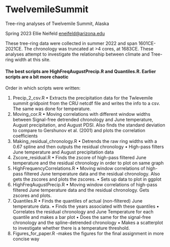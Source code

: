 # TwelvemileSummit
Tree-ring analyses of Twelvemile Summit, Alaska

Spring 2023
Ellie Neifeld
eneifeld@arizona.edu

These tree-ring data were collected in summer 2022 and span 1601CE-2021CE. The chronology was truncated at >4 cores, at 1683CE.
These analyses attempt to investigate the relationship between climate and Tree-ring width at this site.

#### The best scripts are HighFreqAugustPrecip.R and Quantiles.R. Earlier scripts are a bit more chaotic

Order in which scripts were written:
1.	Precip_2_csv.R
  •	 Extracts the precipitation data for the Twlevemile summit gridpoint from the CRU netcdf file and writes the info to a csv. The same was done for temperature.
2.	Moving_cor.R
•	Moving correlations with different window widths between Signal-free detrended chronology and June temperature, August precipitation, and August PDSI. Also finds the standard deviation to compare to Gershunov et al. (2001) and plots the correlation coefficients
3.	Making_residual_chronology.R
•	Detrends the raw ring widths with a 0.67 spline and then outputs the residual chronology
•	High-pass filters June temperature and August precipitation data
4.	Zscore_residual.R
•	Finds the zscore of high-pass filtered June temperature and the residual chronology in order to plot on same graph
5.	HighFrequencyCorrelations.R
•	Moving window correlations of high-pass filtered June temperature data and the residual chronology. Also gets the zscores and plots the zscores.
•	Sets up data to plot in ggplot
6.	HighFreqAugustPrecip.R
•	Moving window correlations of high-pass filtered June temperature data and the residual chronology. Gets zscores and plots.
7.	Quantiles.R
•	Finds the quantiles of actual (non-filtered) June temperature data. 
•	Finds the years associated with these quantiles
•	Correlates the residual chronology and June Temperature for each quantile and makes a bar plot
•	Does the same for the signal-free chronology and the spline-detrended chronology
•	Makes a scatterplot to investigate whether there is a temperature threshold.
8. Figures_for_paper.R
-makes the figures for the final assignment in more concise way
